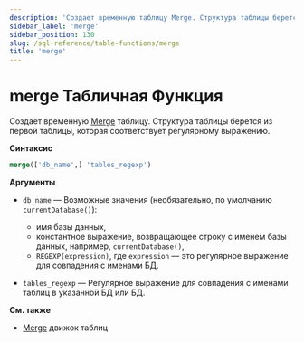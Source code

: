 ```yaml
---
description: 'Создает временную таблицу Merge. Структура таблицы берется из первой таблицы, которая соответствует регекс.'
sidebar_label: 'merge'
sidebar_position: 130
slug: /sql-reference/table-functions/merge
title: 'merge'
---
```



# merge Табличная Функция

Создает временную [Merge](../../engines/table-engines/special/merge.md) таблицу. Структура таблицы берется из первой таблицы, которая соответствует регулярному выражению.

**Синтаксис**

```sql
merge(['db_name',] 'tables_regexp')
```
**Аргументы**

- `db_name` — Возможные значения (необязательно, по умолчанию `currentDatabase()`):
    - имя базы данных,
    - константное выражение, возвращающее строку с именем базы данных, например, `currentDatabase()`,
    - `REGEXP(expression)`, где `expression` — это регулярное выражение для совпадения с именами БД.

- `tables_regexp` — Регулярное выражение для совпадения с именами таблиц в указанной БД или БД.

**См. также**

- [Merge](../../engines/table-engines/special/merge.md) движок таблиц
